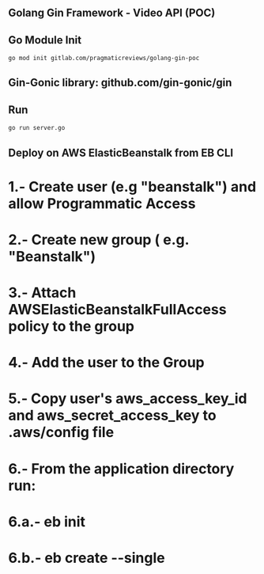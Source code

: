 ## Golang Gin Framework - Video API (POC)

## Go Module Init
```bash
go mod init gitlab.com/pragmaticreviews/golang-gin-poc
```

## Gin-Gonic library: github.com/gin-gonic/gin

## Run

```bash
go run server.go
```

## Deploy on AWS ElasticBeanstalk from EB CLI

# 1.- Create user (e.g "beanstalk") and allow Programmatic Access
# 2.- Create new group ( e.g. "Beanstalk")
# 3.- Attach AWSElasticBeanstalkFullAccess policy to the group
# 4.- Add the user to the Group
# 5.- Copy user's aws_access_key_id and aws_secret_access_key to .aws/config file
# 6.- From the application directory run:
# 6.a.- eb init
# 6.b.- eb create --single